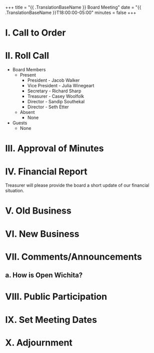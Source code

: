 +++
title = "{{ .TranslationBaseName }} Board Meeting"
date = "{{ .TranslationBaseName }}T18:00:00-05:00"
minutes = false
+++

# I. Call to Order

# II. Roll Call
- Board Members
  - Present
     - President - Jacob Walker
     - Vice President - Julia Winegeart
     - Secretary - Richard Sharp
     - Treasurer - Casey Woolfolk
     - Director - Sandip Southekal
     - Director - Seth Etter
  - Absent
     - None
- Guests
  - None

# III. Approval of Minutes

# IV. Financial Report

Treasurer will please provide the board a short update of our financial situation.

# V. Old Business

# VI. New Business

# VII. Comments/Announcements

## a. How is Open Wichita?

# VIII. Public Participation

# IX. Set Meeting Dates

# X. Adjournment


<!--
- Motion: I move that
  - By:
  - Second:
  - Result: Passes unopposed
-->
